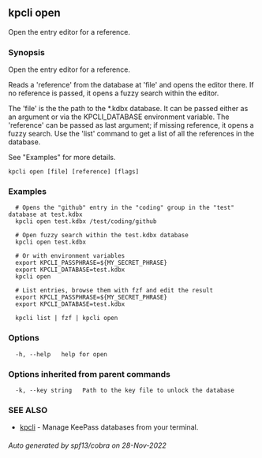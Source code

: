 ## kpcli open

Open the entry editor for a reference.

### Synopsis

Open the entry editor for a reference.

Reads a 'reference' from the database at 'file' and opens the editor there. If no reference is passed, it opens a fuzzy search within the editor.

The 'file' is the the path to the *.kdbx database. It can be passed either as an argument or via the KPCLI_DATABASE environment variable.
The 'reference' can be passed as last argument; if missing reference, it opens a fuzzy search.
Use the 'list' command to get a list of all the references in the database.

See "Examples" for more details.

```
kpcli open [file] [reference] [flags]
```

### Examples

```
  # Opens the "github" entry in the "coding" group in the "test" database at test.kdbx
  kpcli open test.kdbx /test/coding/github
  
  # Open fuzzy search within the test.kdbx database
  kpcli open test.kdbx

  # Or with environment variables
  export KPCLI_PASSPHRASE=${MY_SECRET_PHRASE}
  export KPCLI_DATABASE=test.kdbx
  kpcli open

  # List entries, browse them with fzf and edit the result
  export KPCLI_PASSPHRASE=${MY_SECRET_PHRASE}
  export KPCLI_DATABASE=test.kdbx

  kpcli list | fzf | kpcli open
```

### Options

```
  -h, --help   help for open
```

### Options inherited from parent commands

```
  -k, --key string   Path to the key file to unlock the database
```

### SEE ALSO

* [kpcli](kpcli.md)	 - Manage KeePass databases from your terminal.

###### Auto generated by spf13/cobra on 28-Nov-2022
